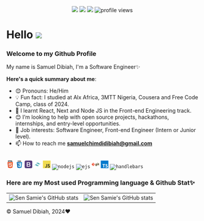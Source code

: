 <p align="center">
    <a href="https://github.com/SammyCouldHelp"><img src="https://img.shields.io/badge/status-updating-yellow.svg"></a>
    <a href="https://github.com/SammyCouldHelp?tab=repositories"><img src="https://img.shields.io/github/contributors/SammyCouldHelp/SammyCouldhelp?color=blueviolet"></a>
    <a href="https://github.com/SammyCouldHelp?tab=stars"><img src="https://img.shields.io/github/stars/SammyCouldHelp.svg?color=blue&logo=github"></a>
    <img src="https://komarev.com/ghpvc/?username=SammyCouldHelp&color=green&style=plastic" alt="profile views">
</p>

<h1 align="left">Hello <img src="https://media.giphy.com/media/hvRJCLFzcasrR4ia7z/giphy.gif" width="30"></h1>
<h3>Welcome to my Github Profile</h3>
<p>My name is Samuel Dibiah, I'm a Software Engineer✨</p>

<!-- [![Linkedin Badge](https://img.shields.io/badge/-SAMUELDIBIAH_-blue?style=for-the-badge&logo=Linkedin&logoColor=white&link=[https://www.linkedin.com/in/sammycouldhelp?utm_source=share&utm_campaign=share_via&utm_content=profile&utm_medium=android_app](https://www.linkedin.com/in/sammycouldhelp?utm_source=share&utm_campaign=share_via&utm_content=profile&utm_medium=android_app))]([www.linkedin.com/in/sammycouldhelp](https://www.linkedin.com/in/sammycouldhelp?utm_source=share&utm_campaign=share_via&utm_content=profile&utm_medium=android_app)) -->

**Here's a quick summary about me**:

- 😊 Pronouns: He/Him </br>
- 💡 Fun fact: I studied at Alx Africa, 3MTT Nigeria, Cousera and Free Code Camp, class of 2024.</br>
- 🌱 I learnt React, Next and Node JS in the Front-end Engineering track.</br>
- 😊 I’m looking to help with open source projects, hackathons, internships, and entry-level opportunities.</br>
- 💼 Job interests: Software Engineer, Front-end Engineer (Intern or Junior level).</br>
- 📫 How to reach me <a href = "mailto: samuelchimdidibiah@gmail.com"><b>samuelchimdidibiah@gmail.com</b></a>
<br/><br/>


<code><img height="20" alt="html" src="https://raw.githubusercontent.com/github/explore/80688e429a7d4ef2fca1e82350fe8e3517d3494d/topics/html/html.png"></code>
<code><img height="20" alt="css" src="https://raw.githubusercontent.com/github/explore/80688e429a7d4ef2fca1e82350fe8e3517d3494d/topics/css/css.png"></code>
<code><img src="https://raw.githubusercontent.com/github/explore/80688e429a7d4ef2fca1e82350fe8e3517d3494d/topics/bootstrap/bootstrap.png" height="20"></code>
<code><img height="20" alt="tailwindcss" src="https://raw.githubusercontent.com/github/explore/80688e429a7d4ef2fca1e82350fe8e3517d3494d/topics/tailwind/tailwind.png"></code>
<code><img height="20" alt="javascript" src="https://raw.githubusercontent.com/github/explore/80688e429a7d4ef2fca1e82350fe8e3517d3494d/topics/javascript/javascript.png"></code>
<code><img height="20" alt="nodejs" src="https://miro.medium.com/v2/resize:fit:828/format:webp/1*djs41LAhXT2CsokWjtofRQ.png"></code>
<code><img height="20" alt="ejs" src="https://miro.medium.com/v2/resize:fit:828/format:webp/1*i-YOI4nMBnyPfjSulLxDLA.png"></code>
<code><img height="20" alt="git" src="https://raw.githubusercontent.com/github/explore/80688e429a7d4ef2fca1e82350fe8e3517d3494d/topics/git/git.png"></code>
<code><img height="20" alt="typescript" src="https://raw.githubusercontent.com/github/explore/80688e429a7d4ef2fca1e82350fe8e3517d3494d/topics/typescript/typescript.png"></code>
<code><img height="20" alt="handlebars" src="https://handlebarsjs.com/images/handlebars_logo.png"></code>





<h3>Here are my Most used Programming language & Github Stat✨</h3>

<table>
    <tr>
        <td align="center"><img align="center" src="https://github-readme-stats.vercel.app/api?username=SammyCouldHelp&show_icons=true&include_all_commit=true&theme=synthwave&hide_border=true" alt="Sen Samie's GitHub stats" /></td>
        <td rowspan="2" align="center"><img align="center" src="https://github-readme-stats.vercel.app/api/top-langs/?username=SammyCouldHelp&langs_count=8&layout=compact&theme=dracula&hide_border=true" alt="Sen Samie's GitHub stats" /></td>
    </tr>
</table>


<p>	&copy; Samuel Dibiah, 2024❤️</p>



<!--### Hi there 👋-->

<!--
**sensamie1/sensamie1** is a ✨ _special_ ✨ repository because its `README.md` (this file) appears on your GitHub profile.

Here are some ideas to get you started:

- 🔭 I’m currently working on ...
- 🌱 I’m currently learning ...
- 👯 I’m looking to collaborate on ...
- 🤔 I’m looking for help with ...
- 💬 Ask me about ...
- 📫 How to reach me: ...
- 😄 Pronouns: ...
- ⚡ Fun fact: ...
-->